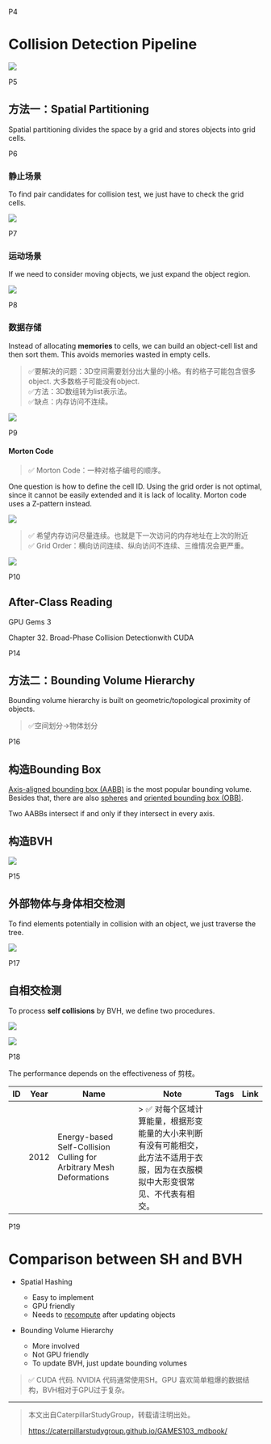 P4  
# Collision Detection Pipeline    

![](./assets/09-1.png)    



P5    
## 方法一：Spatial Partitioning    


Spatial partitioning divides the space by a grid and stores objects into grid cells.     



P6   

### 静止场景
To find pair candidates for collision test, we just have to check the grid cells.      

![](./assets/09-2.png)    


P7   
### 运动场景    

If we need to consider moving objects, we just expand the object region.    

![](./assets/09-3.png)    



P8   
### 数据存储    

  
Instead of allocating **memories** to cells, we can build an object-cell list and then sort them. This avoids memories wasted in empty cells.     

   
> &#x2705;要解决的问题：3D空间需要划分出大量的小格。有的格子可能包含很多object. 大多数格子可能没有object.    
> &#x2705;方法：3D数组转为list表示法。  
> &#x2705;缺点：内存访问不连续。   

![](./assets/09-5.png)    

P9   
#### Morton Code   

> &#x2705; Morton Code：一种对格子编号的顺序。   

One question is how to define the cell ID. Using the grid order is not optimal, since it cannot be easily extended and it is lack of locality. Morton code uses a Z-pattern instead.     

![](./assets/09-6.png)    

> &#x2705; 希望内存访问尽量连续。也就是下一次访问的内存地址在上次的附近    
> &#x2705; Grid Order：横向访问连续、纵向访问不连续、三维情况会更严重。   

![](./assets/09-7.png)    

P10   
## After-Class Reading   

GPU Gems 3    

Chapter 32. Broad-Phase Collision Detectionwith CUDA    



P14   
## 方法二：Bounding Volume Hierarchy

Bounding volume hierarchy is built on geometric/topological proximity of objects.     

> &#x2705;空间划分→物体划分   

P16  
## 构造Bounding Box   

<u>Axis-aligned bounding box (AABB)</u> is the most popular bounding volume. Besides that, there are also <u>spheres</u> and <u>oriented bounding box (OBB)</u>.     

Two AABBs intersect if and only if they intersect in every axis.     

## 构造BVH
![](./assets/09-8.png)    

P15   
## 外部物体与身体相交检测  

To find elements potentially in collision with an object, we just traverse the tree.    

![](./assets/09-9.png)    

P17    
## 自相交检测    

To process **self collisions** by BVH, we define two procedures.     

![](./assets/09-10-1.png)   


![](./assets/09-10.png)   


P18   
 
The performance depends on the effectiveness of 剪枝。    

|ID|Year|Name|Note|Tags|Link|
|---|---|---|---|---|---|
||2012|Energy-based Self-Collision Culling for Arbitrary Mesh Deformations|> &#x2705; 对每个区域计算能量，根据形变能量的大小来判断有没有可能相交，此方法不适用于衣服，因为在衣服模拟中大形变很常见、不代表有相交。|


P19   
# Comparison between SH and BVH   


 - Spatial Hashing    
    - Easy to implement    
    - GPU friendly    
    - Needs to <u>recompute</u> after updating objects    

 - Bounding Volume Hierarchy    
    - More involved    
    - Not GPU friendly    
    - To update BVH, just update bounding volumes    
    
    
> &#x2705; CUDA 代码. NVIDIA 代码通常使用SH。GPU 喜欢简单粗爆的数据结构，BVH相对于GPU过于复杂。   



---------------------------------------
> 本文出自CaterpillarStudyGroup，转载请注明出处。
>
> https://caterpillarstudygroup.github.io/GAMES103_mdbook/